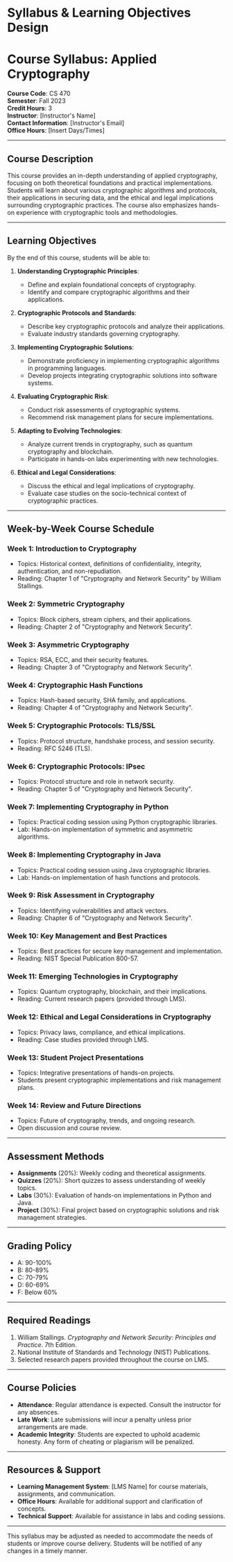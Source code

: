 Syllabus & Learning Objectives Design
=====================================

# Course Syllabus: Applied Cryptography

**Course Code**: CS 470  
**Semester**: Fall 2023  
**Credit Hours**: 3  
**Instructor**: [Instructor's Name]  
**Contact Information**: [Instructor's Email]  
**Office Hours**: [Insert Days/Times]  

---

## Course Description

This course provides an in-depth understanding of applied cryptography, focusing on both theoretical foundations and practical implementations. Students will learn about various cryptographic algorithms and protocols, their applications in securing data, and the ethical and legal implications surrounding cryptographic practices. The course also emphasizes hands-on experience with cryptographic tools and methodologies.

---

## Learning Objectives

By the end of this course, students will be able to:

1. **Understanding Cryptographic Principles**:
   - Define and explain foundational concepts of cryptography.
   - Identify and compare cryptographic algorithms and their applications.

2. **Cryptographic Protocols and Standards**:
   - Describe key cryptographic protocols and analyze their applications.
   - Evaluate industry standards governing cryptography.

3. **Implementing Cryptographic Solutions**:
   - Demonstrate proficiency in implementing cryptographic algorithms in programming languages.
   - Develop projects integrating cryptographic solutions into software systems.

4. **Evaluating Cryptographic Risk**:
   - Conduct risk assessments of cryptographic systems.
   - Recommend risk management plans for secure implementations.

5. **Adapting to Evolving Technologies**:
   - Analyze current trends in cryptography, such as quantum cryptography and blockchain.
   - Participate in hands-on labs experimenting with new technologies.

6. **Ethical and Legal Considerations**:
   - Discuss the ethical and legal implications of cryptography.
   - Evaluate case studies on the socio-technical context of cryptographic practices.

---

## Week-by-Week Course Schedule

### Week 1: Introduction to Cryptography
- Topics: Historical context, definitions of confidentiality, integrity, authentication, and non-repudiation.
- Reading: Chapter 1 of "Cryptography and Network Security" by William Stallings.

### Week 2: Symmetric Cryptography
- Topics: Block ciphers, stream ciphers, and their applications.
- Reading: Chapter 2 of "Cryptography and Network Security".

### Week 3: Asymmetric Cryptography
- Topics: RSA, ECC, and their security features.
- Reading: Chapter 3 of "Cryptography and Network Security".

### Week 4: Cryptographic Hash Functions
- Topics: Hash-based security, SHA family, and applications.
- Reading: Chapter 4 of "Cryptography and Network Security".

### Week 5: Cryptographic Protocols: TLS/SSL
- Topics: Protocol structure, handshake process, and session security.
- Reading: RFC 5246 (TLS).

### Week 6: Cryptographic Protocols: IPsec
- Topics: Protocol structure and role in network security.
- Reading: Chapter 5 of "Cryptography and Network Security".

### Week 7: Implementing Cryptography in Python
- Topics: Practical coding session using Python cryptographic libraries.
- Lab: Hands-on implementation of symmetric and asymmetric algorithms.

### Week 8: Implementing Cryptography in Java
- Topics: Practical coding session using Java cryptographic libraries.
- Lab: Hands-on implementation of hash functions and protocols.

### Week 9: Risk Assessment in Cryptography
- Topics: Identifying vulnerabilities and attack vectors.
- Reading: Chapter 6 of "Cryptography and Network Security".

### Week 10: Key Management and Best Practices
- Topics: Best practices for secure key management and implementation.
- Reading: NIST Special Publication 800-57.

### Week 11: Emerging Technologies in Cryptography
- Topics: Quantum cryptography, blockchain, and their implications.
- Reading: Current research papers (provided through LMS).

### Week 12: Ethical and Legal Considerations in Cryptography
- Topics: Privacy laws, compliance, and ethical implications.
- Reading: Case studies provided through LMS.

### Week 13: Student Project Presentations
- Topics: Integrative presentations of hands-on projects.
- Students present cryptographic implementations and risk management plans.

### Week 14: Review and Future Directions
- Topics: Future of cryptography, trends, and ongoing research.
- Open discussion and course review.

---

## Assessment Methods

- **Assignments** (20%): Weekly coding and theoretical assignments.
- **Quizzes** (20%): Short quizzes to assess understanding of weekly topics.
- **Labs** (30%): Evaluation of hands-on implementations in Python and Java.
- **Project** (30%): Final project based on cryptographic solutions and risk management strategies.

---

## Grading Policy

- A: 90-100%  
- B: 80-89%  
- C: 70-79%  
- D: 60-69%  
- F: Below 60%

---

## Required Readings

1. William Stallings. *Cryptography and Network Security: Principles and Practice*. 7th Edition.
2. National Institute of Standards and Technology (NIST) Publications.
3. Selected research papers provided throughout the course on LMS.

---

## Course Policies

- **Attendance**: Regular attendance is expected. Consult the instructor for any absences.
- **Late Work**: Late submissions will incur a penalty unless prior arrangements are made.
- **Academic Integrity**: Students are expected to uphold academic honesty. Any form of cheating or plagiarism will be penalized.

---

## Resources & Support

- **Learning Management System**: [LMS Name] for course materials, assignments, and communication.
- **Office Hours**: Available for additional support and clarification of concepts.
- **Technical Support**: Available for assistance in labs and coding sessions.

---

This syllabus may be adjusted as needed to accommodate the needs of students or improve course delivery. Students will be notified of any changes in a timely manner.